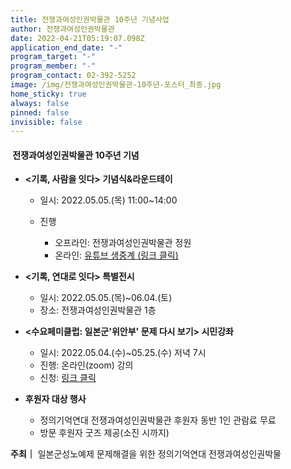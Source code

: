 ```yaml
---
title: 전쟁과여성인권박물관 10주년 기념사업
author: 전쟁과여성인권박물관
date: 2022-04-21T05:19:07.098Z
application_end_date: "-"
program_target: "-"
program_member: "-"
program_contact: 02-392-5252
image: /img/전쟁과여성인권박물관-10주년-포스터_최종.jpg
home_sticky: true
always: false
pinned: false
invisible: false
---
```



####  전쟁과여성인권박물관 10주년 기념

* **<기록, 사람을 잇다> 기념식&라운드테이**

  * 일시: 2022.05.05.(목) 11:00~14:00
  * 진행

    * 오프라인: 전쟁과여성인권박물관 정원
    * 온라인: [유튜브 생중계 (링크 클릭)](bit.ly/10thwarwomen)
* **<기록, 연대로 잇다> 특별전시**

  * 일시: 2022.05.05.(목)~06.04.(토)
  * 장소: 전쟁과여성인권박물관 1층
* **<수요페미클럽: 일본군'위안부' 문제 다시 보기> 시민강좌**

  * 일시: 2022.05.04.(수)~05.25.(수) 저녁 7시
  * 진행: 온라인(zoom) 강의
  * 신청: [링크 클릭 ](https://womenandwarmuseum.net/learning-and-research/programs/%EC%A0%84%EC%9F%81%EA%B3%BC%EC%97%AC%EC%84%B1%EC%9D%B8%EA%B6%8C%EB%B0%95%EB%AC%BC%EA%B4%80-%EA%B0%9C%EA%B4%80-10%EC%A3%BC%EB%85%84-%EA%B8%B0%EB%85%90-%EC%8B%9C%EB%AF%BC%EA%B0%95%EC%A2%8C-%EC%88%98%EC%9A%94%ED%8E%98%EB%AF%B8%ED%81%B4%EB%9F%BD-%EC%9D%BC%EB%B3%B8%EA%B5%B0%EC%9C%84%EC%95%88%EB%B6%80-%EB%AC%B8%EC%A0%9C-%EB%8B%A4%EC%8B%9C-%EB%B3%B4%EA%B8%B0/)
* **후원자 대상 행사**

  * 정의기억연대 전쟁과여성인권박물관 후원자 동반 1인 관람료 무료
  * 방문 후원자 굿즈 제공(소진 시까지)

**주최｜** 일본군성노예제 문제해결을 위한 정의기억연대 전쟁과여성인권박물